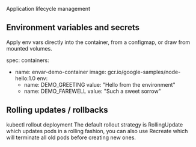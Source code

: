 Application lifecycle management

## Environment variables and secrets

Apply env vars directly into the container, from a configmap, or draw from mounted volumes.

spec:
  containers:
  - name: envar-demo-container
    image: gcr.io/google-samples/node-hello:1.0
    env:
    - name: DEMO_GREETING
      value: "Hello from the environment"
    - name: DEMO_FAREWELL
      value: "Such a sweet sorrow"

## Rolling updates / rollbacks

kubectl rollout deployment <deploymentname>
    The default rollout strategy is RollingUpdate which updates pods in a rolling fashion, you can also use Recreate which will terminate all old pods before creating new ones.